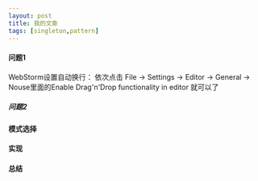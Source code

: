 ```yaml
---
layout: post
title: 我的文章
tags: [singleton,pattern]
---
```


#### 问题1
WebStorm设置自动换行：
    依次点击 File -> Settings -> Editor -> General -> Nouse里面的Enable Drag'n'Drop functionality in editor 就可以了
##### 问题2

#### 模式选择


#### 实现


#### 总结


